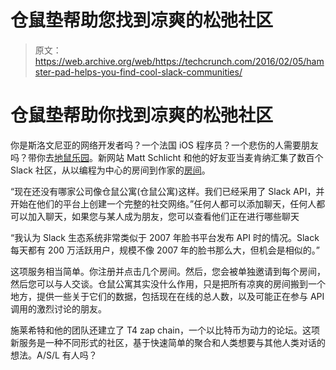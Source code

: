 # 仓鼠垫帮助您找到凉爽的松弛社区

> 原文：<https://web.archive.org/web/https://techcrunch.com/2016/02/05/hamster-pad-helps-you-find-cool-slack-communities/>

# 仓鼠垫帮助你找到凉爽的松弛社区

你是斯洛文尼亚的网络开发者吗？一个法国 iOS 程序员？一个悲伤的人需要朋友吗？带你去[地鼠乐园](https://web.archive.org/web/20230328161543/https://www.hamsterpad.com/dashboard)。新网站 Matt Schlicht 和他的好友亚当麦肯纳汇集了数百个 Slack 社区，从以编程为中心的房间到作家的[房间](https://web.archive.org/web/20230328161543/http://writerhangout.slack.com/)。

“现在还没有哪家公司像仓鼠公寓(仓鼠公寓)这样。我们已经采用了 Slack API，并开始在他们的平台上创建一个完整的社交网络。”任何人都可以添加聊天，任何人都可以加入聊天，如果您与某人成为朋友，您可以查看他们正在进行哪些聊天

“我认为 Slack 生态系统非常类似于 2007 年脸书平台发布 API 时的情况。Slack 每天都有 200 万活跃用户，规模不像 2007 年的脸书那么大，但机会是相似的。”

这项服务相当简单。你注册并点击几个房间。然后，您会被单独邀请到每个房间，然后您可以与人交谈。仓鼠公寓其实没什么作用，只是把所有凉爽的房间搬到一个地方，提供一些关于它们的数据，包括现在在线的总人数，以及可能正在参与 API 调用的激烈讨论的朋友。

施莱希特和他的团队还建立了 T4 zap chain，一个以比特币为动力的论坛。这项新服务是一种不同形式的社区，基于快速简单的聚合和人类想要与其他人类对话的想法。A/S/L 有人吗？